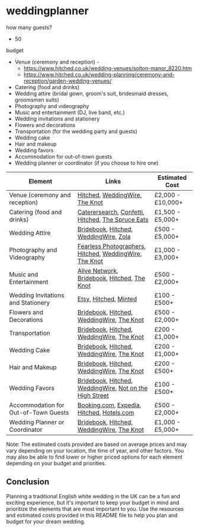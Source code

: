 # weddingplanner

how many guests?
- 50

budget 
- Venue (ceremony and reception) - 
    - https://www.hitched.co.uk/wedding-venues/solton-manor_8220.htm
    - https://www.hitched.co.uk/wedding-planning/ceremony-and-reception/garden-wedding-venues/
- Catering (food and drinks)
- Wedding attire (bridal gown, groom's suit, bridesmaid dresses, groomsmen suits)
- Photography and videography
- Music and entertainment (DJ, live band, etc.)
- Wedding invitations and stationery
- Flowers and decorations
- Transportation (for the wedding party and guests)
- Wedding cake
- Hair and makeup
- Wedding favors
- Accommodation for out-of-town guests
- Wedding planner or coordinator (if you choose to hire one)

| Element | Links | Estimated Cost |
| --- | --- | --- |
| Venue (ceremony and reception) | [Hitched](https://www.hitched.co.uk/), [WeddingWire](https://www.weddingwire.co.uk/), [The Knot](https://www.theknot.com/marketplace/wedding-venues) | £2,000 - £10,000+ |
| Catering (food and drinks) | [Caterersearch](https://www.caterersearch.com/), [Confetti](https://www.confetti.co.uk/wedding/catering), [Hitched](https://www.hitched.co.uk/), [The Spruce Eats](https://www.thespruceeats.com/wedding-catering-4162518) | £1,500 - £5,000+ |
| Wedding Attire | [Bridebook](https://bridebook.co.uk/), [Hitched](https://www.hitched.co.uk/), [WeddingWire](https://www.weddingwire.co.uk/), [Zola](https://www.zola.com/shop/category/wedding-dresses) | £500 - £5,000+ |
| Photography and Videography | [Fearless Photographers](https://www.fearlessphotographers.com/), [Hitched](https://www.hitched.co.uk/), [WeddingWire](https://www.weddingwire.co.uk/), [The Knot](https://www.theknot.com/marketplace/wedding-photographers) | £1,000 - £3,000+ |
| Music and Entertainment | [Alive Network](https://www.alivenetwork.com/), [Bridebook](https://bridebook.co.uk/), [Hitched](https://www.hitched.co.uk/), [The Knot](https://www.theknot.com/marketplace/wedding-bands) | £500 - £2,000+ |
| Wedding Invitations and Stationery | [Etsy](https://www.etsy.com/uk/), [Hitched](https://www.hitched.co.uk/), [Minted](https://www.minted.com/wedding-invitations) | £100 - £500+ |
| Flowers and Decorations | [Bridebook](https://bridebook.co.uk/), [Hitched](https://www.hitched.co.uk/), [WeddingWire](https://www.weddingwire.co.uk/), [The Knot](https://www.theknot.com/marketplace/wedding-florists) | £500 - £2,000+ |
| Transportation | [Bridebook](https://bridebook.co.uk/), [Hitched](https://www.hitched.co.uk/), [WeddingWire](https://www.weddingwire.co.uk/), [The Knot](https://www.theknot.com/marketplace/wedding-transportation) | £200 - £1,000+ |
| Wedding Cake | [Bridebook](https://bridebook.co.uk/), [Hitched](https://www.hitched.co.uk/), [WeddingWire](https://www.weddingwire.co.uk/), [The Knot](https://www.theknot.com/marketplace/wedding-cakes) | £200 - £1,000+ |
| Hair and Makeup | [Bridebook](https://bridebook.co.uk/), [Hitched](https://www.hitched.co.uk/), [WeddingWire](https://www.weddingwire.co.uk/), [The Knot](https://www.theknot.com/marketplace/wedding-beauty-services) | £200 - £500+ |
| Wedding Favors | [Bridebook](https://bridebook.co.uk/), [Hitched](https://www.hitched.co.uk/), [WeddingWire](https://www.weddingwire.co.uk/), [Not on the High Street](https://www.notonthehighstreet.com/weddings/wedding-favours) | £100 - £500+ |
| Accommodation for Out-of-Town Guests | [Booking.com](https://www.booking.com/), [Expedia](https://www.expedia.co.uk/), [Hitched](https://www.hitched.co.uk/), [Hotels.com](https://uk.hotels.com/) | £500 - £2,000+ |
| Wedding Planner or Coordinator | [Bridebook](https://bridebook.co.uk/), [Hitched](https://www.hitched.co.uk/), [WeddingWire](https://www.weddingwire.co.uk/), [The Knot](https://www.theknot.com/marketplace/wedding-planners) | £1,000 - £5,000+ |

Note: The estimated costs provided are based on average prices and may vary depending on your location, the time of year, and other factors. You may also be able to find lower or higher priced options for each element depending on your budget and priorities.

## Conclusion

Planning a traditional English white wedding in the UK can be a fun and exciting experience, but it's important to keep your budget in mind and prioritize the elements that are most important to you. Use the resources and estimated costs provided in this README file to help you plan and budget for your dream wedding.